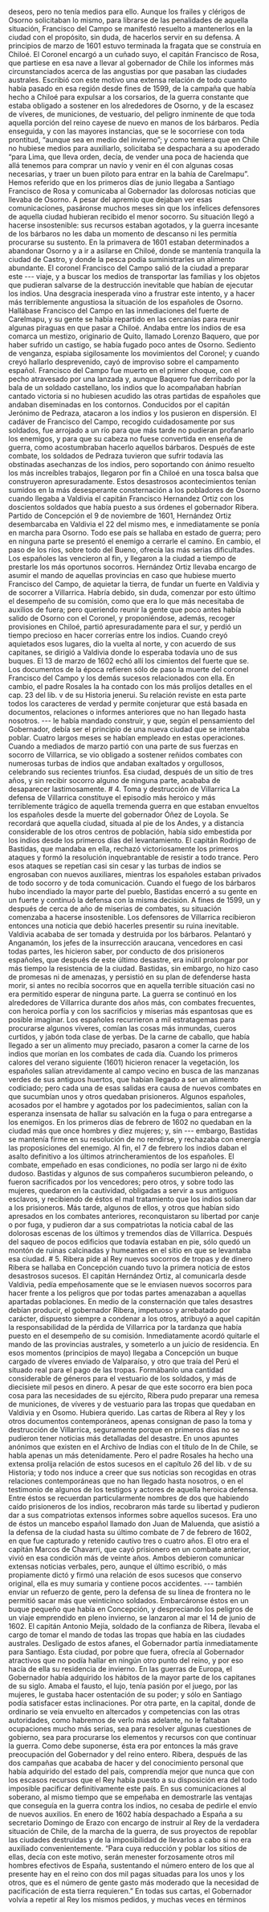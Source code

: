 deseos, pero no tenía medios para ello. Aunque los frailes y clérigos de Osorno solicitaban lo mismo, para librarse de las penalidades de aquella situación, Francisco del Campo se manifestó resuelto a mantenerlos en la ciudad con el propósito, sin duda, de hacerlos servir en su defensa. A principios de marzo de 1601 estuvo terminada la fragata que se construía en Chiloé. El Coronel encargó a un cuñado suyo, el capitán Francisco de Rosa, que partiese en esa nave a llevar al gobernador de Chile los informes más circunstanciados acerca de las angustias por que pasaban las ciudades australes. Escribió con este motivo una extensa relación de todo cuanto había pasado en esa región desde fines de 1599, de la campaña que había hecho a Chiloé para expulsar a los corsarios, de la guerra constante que estaba obligado a sostener en los alrededores de Osorno, y de la escasez de víveres, de municiones, de vestuario, del peligro inminente de que toda aquella porción del reino cayese de nuevo en manos de los bárbaros. Pedía enseguida, y con las mayores instancias, que se le socorriese con toda prontitud, “aunque sea en medio del invierno”; y como temiera que en Chile no hubiese medios para auxiliarlo, solicitaba se despachara a su apoderado “para Lima, que lleva orden, decía, de vender una poca de hacienda que allá tenemos para comprar un navío y venir en él con algunas cosas necesarias, y traer un buen piloto para entrar en la bahía de Carelmapu”. Hemos referido que en los primeros días de junio llegaba a Santiago Francisco de Rosa y comunicaba al Gobernador las dolorosas noticias que llevaba de Osorno. A pesar del apremio que dejaban ver esas comunicaciones, pasáronse muchos meses sin que los infelices defensores de aquella ciudad hubieran recibido el menor socorro. Su situación llegó a hacerse insostenible: sus recursos estaban agotados, y la guerra incesante de los bárbaros no les daba un momento de descanso ni les permitía procurarse su sustento. En la primavera de 1601 estaban determinados a abandonar Osorno y a ir a asilarse en Chiloé, donde se mantenía tranquila la ciudad de Castro, y donde la pesca podía suministrarles un alimento abundante. El coronel Francisco del Campo salió de la ciudad a preparar este --- viaje, y a buscar los medios de transportar las familias y los objetos que pudieran salvarse de la destrucción inevitable que habían de ejecutar los indios. Una desgracia inesperada vino a frustrar este intento, y a hacer más terriblemente angustiosa la situación de los españoles de Osorno. Hallábase Francisco del Campo en las inmediaciones del fuerte de Carelmapu, y su gente se había repartido en las cercanías para reunir algunas piraguas en que pasar a Chiloé. Andaba entre los indios de esa comarca un mestizo, originario de Quito, llamado Lorenzo Baquero, que por haber sufrido un castigo, se había fugado poco antes de Osorno. Sediento de venganza, espiaba sigilosamente los movimientos del Coronel; y cuando creyó hallarlo desprevenido, cayó de improviso sobre el campamento español. Francisco del Campo fue muerto en el primer choque, con el pecho atravesado por una lanzada y, aunque Baquero fue derribado por la bala de un soldado castellano, los indios que lo acompañaban habrían cantado victoria si no hubiesen acudido las otras partidas de españoles que andaban diseminadas en los contornos. Conducidos por el capitán Jerónimo de Pedraza, atacaron a los indios y los pusieron en dispersión. El cadáver de Francisco del Campo, recogido cuidadosamente por sus soldados, fue arrojado a un río para que más tarde no pudieran profanarlo los enemigos, y para que su cabeza no fuese convertida en enseña de guerra, como acostumbraban hacerlo aquellos bárbaros. Después de este combate, los soldados de Pedraza tuvieron que sufrir todavía las obstinadas asechanzas de los indios, pero soportando con ánimo resuelto los más increíbles trabajos, llegaron por fin a Chiloé en una tosca balsa que construyeron apresuradamente. Estos desastrosos acontecimientos tenían sumidos en la más desesperante consternación a los pobladores de Osorno cuando llegaba a Valdivia el capitán Francisco Hernandez Ortiz con los doscientos soldados que había puesto a sus órdenes el gobernador Ribera. Partido de Concepción el 9 de noviembre de 1601, Hernández Ortiz desembarcaba en Valdivia el 22 del mismo mes, e inmediatamente se ponía en marcha para Osorno. Todo ese país se hallaba en estado de guerra; pero en ninguna parte se presentó el enemigo a cerrarle el camino. En cambio, el paso de los ríos, sobre todo del Bueno, ofrecía las más serias dificultades. Los españoles las vencieron al fin, y llegaron a la ciudad a tiempo de prestarle los más oportunos socorros. Hernández Ortiz llevaba encargo de asumir el mando de aquellas provincias en caso que hubiese muerto Francisco del Campo, de aquietar la tierra, de fundar un fuerte en Valdivia y de socorrer a Villarrica. Habría debido, sin duda, comenzar por esto último el desempeño de su comisión, como que era lo que más necesitaba de auxilios de fuera; pero queriendo reunir la gente que poco antes había salido de Osorno con el Coronel, y proponiéndose, además, recoger provisiones en Chiloé, partió apresuradamente para el sur, y perdió un tiempo precioso en hacer correrías entre los indios. Cuando creyó aquietados esos lugares, dio la vuelta al norte, y con acuerdo de sus capitanes, se dirigió a Valdivia donde lo esperaba todavía uno de sus buques. El 13 de marzo de 1602 echó allí los cimientos del fuerte que se. Los documentos de la época refieren sólo de paso la muerte del coronel Francisco del Campo y los demás sucesos relacionados con ella. En cambio, el padre Rosales la ha contado con los más prolijos detalles en el cap. 23 del lib. v de su Historia jenerui. Su relación reviste en esta parte todos los caracteres de verdad y permite conjeturar que está basada en documentos, relaciones o informes anteriores que no han llegado hasta nosotros. --- le había mandado construir, y que, según el pensamiento del Gobernador, debía ser el principio de una nueva ciudad que se intentaba poblar. Cuatro largos meses se habían empleado en estas operaciones. Cuando a mediados de marzo partió con una parte de sus fuerzas en socorro de Villarrica, se vio obligado a sostener reñidos combates con numerosas turbas de indios que andaban exaltados y orgullosos, celebrando sus recientes triunfos. Esa ciudad, después de un sitio de tres años, y sin recibir socorro alguno de ninguna parte, acababa de desaparecer lastimosamente. # 4. Toma y destrucción de Villarrica La defensa de Villarrica constituye el episodio más heroico y más terriblemente trágico de aquella tremenda guerra en que estaban envueltos los españoles desde la muerte del gobernador Óñez de Loyola. Se recordará que aquella ciudad, situada al pie de los Andes, y a distancia considerable de los otros centros de población, había sido embestida por los indios desde los primeros días del levantamiento. El capitán Rodrigo de Bastidas, que mandaba en ella, rechazó victoriosamente los primeros ataques y formó la resolución inquebrantable de resistir a todo trance. Pero esos ataques se repetían casi sin cesar y las turbas de indios se engrosaban con nuevos auxiliares, mientras los españoles estaban privados de todo socorro y de toda comunicación. Cuando el fuego de los bárbaros hubo incendiado la mayor parte del pueblo, Bastidas encerró a su gente en un fuerte y continuó la defensa con la misma decisión. A fines de 1599, un y después de cerca de año de miserias de combates, su situación comenzaba a hacerse insostenible. Los defensores de Villarrica recibieron entonces una noticia que debió hacerles presentir su ruina inevitable. Valdivia acababa de ser tomada y destruida por los bárbaros. Pelantaró y Anganamón, los jefes de la insurrección araucana, vencedores en casi todas partes, les hicieron saber, por conducto de dos prisioneros españoles, que después de este último desastre, era inútil prolongar por más tiempo la resistencia de la ciudad. Bastidas, sin embargo, no hizo caso de promesas ni de amenazas, y persistió en su plan de defenderse hasta morir, si antes no recibía socorros que en aquella terrible situación casi no era permitido esperar de ninguna parte. La guerra se continuó en los alrededores de Villarrica durante dos años más, con combates frecuentes, con heroica porfía y con los sacrificios y miserias más espantosas que es posible imaginar. Los españoles recurrieron a mil estratagemas para procurarse algunos víveres, comían las cosas más inmundas, cueros curtidos, y jabón toda clase de yerbas. De la carne de caballo, que había llegado a ser un alimento muy preciado, pasaron a comer la carne de los indios que morían en los combates de cada día. Cuando los primeros calores del verano siguiente (1601) hicieron renacer la vegetación, los españoles salían atrevidamente al campo vecino en busca de las manzanas verdes de sus antiguos huertos, que habían llegado a ser un alimento codiciado; pero cada una de esas salidas era causa de nuevos combates en que sucumbían unos y otros quedaban prisioneros. Algunos españoles, acosados por el hambre y agotados por los padecimientos, salían con la esperanza insensata de hallar su salvación en la fuga o para entregarse a los enemigos. En los primeros días de febrero de 1602 no quedaban en la ciudad más que once hombres y diez mujeres; y, sin --- embargo, Bastidas se mantenía firme en su resolución de no rendirse, y rechazaba con energía las proposiciones del enemigo. AI fin, el 7 de febrero los indios daban el asalto definitivo a los últimos atrincheramientos de los españoles. El combate, empeñado en esas condiciones, no podía ser largo ni de éxito dudoso. Bastidas y algunos de sus compañeros sucumbieron peleando, o fueron sacrificados por los vencedores; pero otros, y sobre todo las mujeres, quedaron en la cautividad, obligadas a servir a sus antiguos esclavos, y recibiendo de éstos el mal tratamiento que los indios solían dar a los prisioneros. Más tarde, algunos de ellos, y otros que habían sido apresados en los combates anteriores, reconquistaron su libertad por canje o por fuga, y pudieron dar a sus compatriotas la noticia cabal de las dolorosas escenas de los últimos y tremendos días de Villarrica. Después del saqueo de pocos edificios que todavía estaban en pie, sólo quedó un montón de ruinas calcinadas y humeantes en el sitio en que se levantaba esa ciudad. # 5. Ribera pide al Rey nuevos socorros de tropas y de dinero Ribera se hallaba en Concepción cuando tuvo la primera noticia de estos desastrosos sucesos. El capitán Hernández Ortiz, al comunicarla desde Valdivia, pedía empeñosamente que se le enviasen nuevos socorros para hacer frente a los peligros que por todas partes amenazaban a aquellas apartadas poblaciones. En medio de la consternación que tales desastres debían producir, el gobernador Ribera, impetuoso y arrebatado por carácter, dispuesto siempre a condenar a los otros, atribuyó a aquel capitán la responsabilidad de la pérdida de Villarrica por la tardanza que había puesto en el desempeño de su comisión. Inmediatamente acordó quitarle el mando de las provincias australes, y someterlo a un juicio de residencia. En esos momentos (principios de mayo) llegaba a Concepción un buque cargado de víveres enviado de Valparaíso, y otro que traía del Perú el situado real para el pago de las tropas. Formábanlo una cantidad considerable de géneros para el vestuario de los soldados, y más de diecisiete mil pesos en dinero. A pesar de que este socorro era bien poca cosa para las necesidades de su ejército, Ribera pudo preparar una remesa de municiones, de víveres y de vestuario para las tropas que quedaban en Valdivia y en Osomo. Hubiera querido. Las cartas de Ribera al Rey y los otros documentos contemporáneos, apenas consignan de paso la toma y destrucción de Villarrica, seguramente porque en primeros días no se pudieron tener noticias más detalladas del desastre. En unos apuntes anónimos que existen en el Archivo de Indias con el título de In de Chile, se habla apenas un más detenidamente. Pero el padre Rosales ha hecho una extensa prolija relación de estos sucesos en el capítulo 26 del lib. v de su Historia; y todo nos induce a creer que sus noticias son recogidas en otras relaciones contemporáneas que no han llegado hasta nosotros, o en el testimonio de algunos de los testigos y actores de aquella heroica defensa. Entre éstos se recuerdan particularmente nombres de dos que habiendo caído prisioneros de los indios, recobraron más tarde su libertad y pudieron dar a sus compatriotas extensos informes sobre aquellos sucesos. Era uno de éstos un mancebo español llamado don Juan de Maluenda, que asistió a la defensa de la ciudad hasta su último combate de 7 de febrero de 1602, en que fue capturado y retenido cautivo tres o cuatro años. El otro era el capitán Marcos de Chavarri, que cayó prisionero en un combate anterior, vivió en esa condición más de veinte años. Ambos debieron comunicar extensas noticias verbales, pero, aunque el último escribió, o más propiamente dictó y firmó una relación de esos sucesos que conservo original, ella es muy sumaria y contiene pocos accidentes. --- también enviar un refuerzo de gente, pero la defensa de su línea de frontera no le permitió sacar más que veinticinco soldados. Embarcáronse éstos en un buque pequeño que había en Concepción, y despreciando los peligros de un viaje emprendido en pleno invierno, se lanzaron al mar el 14 de junio de 1602. El capitán Antonio Mejía, soldado de la confianza de Ribera, llevaba el cargo de tomar el mando de todas las tropas que había en las ciudades australes. Desligado de estos afanes, el Gobernador partía inmediatamente para Santiago. Esta ciudad, por pobre que fuera, ofrecía al Gobernador atractivos que no podía hallar en ningún otro punto del reino, y por eso hacía de ella su residencia de invierno. En las guerras de Europa, el Gobernador había adquirido los hábitos de la mayor parte de los capitanes de su siglo. Amaba el fausto, el lujo, tenía pasión por el juego, por las mujeres, le gustaba hacer ostentación de su poder; y sólo en Santiago podía satisfacer estas inclinaciones. Por otra parte, en la capital, donde de ordinario se veía envuelto en altercados y competencias con las otras autoridades, como habremos de verlo más adelante, no le faltaban ocupaciones mucho más serias, sea para resolver algunas cuestiones de gobierno, sea para procurarse los elementos y recursos con que continuar la guerra. Como debe suponerse, ésta era por entonces la más grave preocupación del Gobernador y del reino entero. Ribera, después de las dos campañas que acababa de hacer y del conocimiento personal que había adquirido del estado del país, comprendía mejor que nunca que con los escasos recursos que el Rey había puesto a su disposición era del todo imposible pacificar definitivamente este país. En sus comunicaciones al soberano, al mismo tiempo que se empeñaba en demostrarle las ventajas que conseguía en la guerra contra los indios, no cesaba de pedirle el envío de nuevos auxilios. En enero de 1602 había despachado a España a su secretario Domingo de Erazo con encargo de instruir al Rey de la verdadera situación de Chile, de la marcha de la guerra, de sus proyectos de repoblar las ciudades destruidas y de la imposibilidad de llevarlos a cabo si no era auxiliado convenientemente. “Para cuya reducción y poblar los sitios de ellas, decía con este motivo, serán menester forzosamente otros mil hombres efectivos de España, sustentando el número entero de los que al presente hay en el reino con dos mil pagas situadas para los unos y los otros, que es el número de gente gasto más moderado que la necesidad de pacificación de esta tierra requieren.” En todas sus cartas, el Gobernador volvía a repetir al Rey los mismos pedidos, y muchas veces en términos